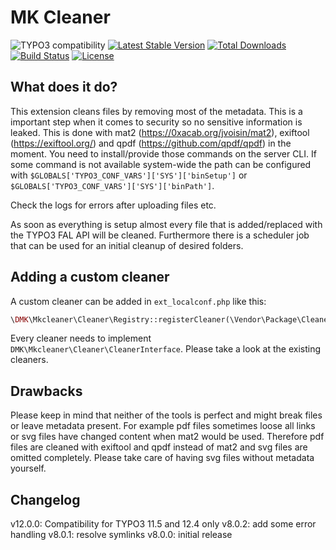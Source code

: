 MK Cleaner
=======

![TYPO3 compatibility](https://img.shields.io/badge/TYPO3-11.5%20%7C%2012.4-orange?maxAge=3600&style=flat-square&logo=typo3)
[![Latest Stable Version](https://img.shields.io/packagist/v/dmk/mkcleaner.svg?maxAge=3600&style=flat-square&logo=composer)](https://packagist.org/packages/dmk/mkcleaner)
[![Total Downloads](https://img.shields.io/packagist/dt/dmk/mkcleaner.svg?maxAge=3600&style=flat-square)](https://packagist.org/packages/dmk/mkcleaner)
[![Build Status](https://img.shields.io/github/actions/workflow/status/DMKEBUSINESSGMBH/typo3-mkcleaner/.github/workflows/phpci.yml?maxAge=3600&style=flat-square&logo=github-actions)](https://github.com/DMKEBUSINESSGMBH/typo3-mkcleaner/actions?query=workflow%3APHP-CI)
[![License](https://img.shields.io/packagist/l/dmk/mkcleaner.svg?maxAge=3600&style=flat-square&logo=gnu)](https://packagist.org/packages/dmk/mkcleaner)

What does it do?
----------------

This extension cleans files by removing most of the metadata. This is a important step when it comes
to security so no sensitive information is leaked.
This is done with mat2 (https://0xacab.org/jvoisin/mat2), exiftool (https://exiftool.org/) and qpdf (https://github.com/qpdf/qpdf)
in the moment. You need to install/provide those commands on the server CLI.
If some command is not available system-wide the path
can be configured with `$GLOBALS['TYPO3_CONF_VARS']['SYS']['binSetup']` or 
`$GLOBALS['TYPO3_CONF_VARS']['SYS']['binPath']`.

Check the logs for errors after uploading files etc.

As soon as everything is setup almost every file that is added/replaced with the TYPO3 FAL API will be cleaned.
Furthermore there is a scheduler job that can be used for an initial cleanup of desired folders.


Adding a custom cleaner
----------------
A custom cleaner can be added in `ext_localconf.php` like this:
```php
\DMK\Mkcleaner\Cleaner\Registry::registerCleaner(\Vendor\Package\Cleaner\CustomCleaner::class, 100);
```    

Every cleaner needs to implement `DMK\Mkcleaner\Cleaner\CleanerInterface`. Please take a look at the 
existing cleaners.

Drawbacks
----------------
Please keep in mind that neither of the tools is perfect and might break files or leave metadata present. 
For example pdf files sometimes loose all links or svg files have changed content when mat2 would
be used.
Therefore pdf files are cleaned with exiftool and qpdf instead of mat2 and svg files are omitted
completely. Please take care of having svg files without metadata yourself.

Changelog
----------------
v12.0.0: Compatibility for TYPO3 11.5 and 12.4 only
v8.0.2: add some error handling
v8.0.1: resolve symlinks
v8.0.0: initial release
